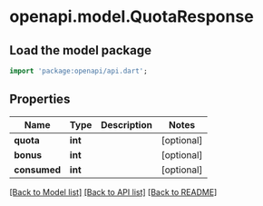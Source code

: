 # openapi.model.QuotaResponse

## Load the model package
```dart
import 'package:openapi/api.dart';
```

## Properties
Name | Type | Description | Notes
------------ | ------------- | ------------- | -------------
**quota** | **int** |  | [optional] 
**bonus** | **int** |  | [optional] 
**consumed** | **int** |  | [optional] 

[[Back to Model list]](../README.md#documentation-for-models) [[Back to API list]](../README.md#documentation-for-api-endpoints) [[Back to README]](../README.md)


